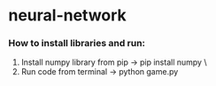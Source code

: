 # neural-network
### How to install libraries and run:
1. Install numpy library from pip -> pip install numpy \
2. Run code from terminal -> python game.py